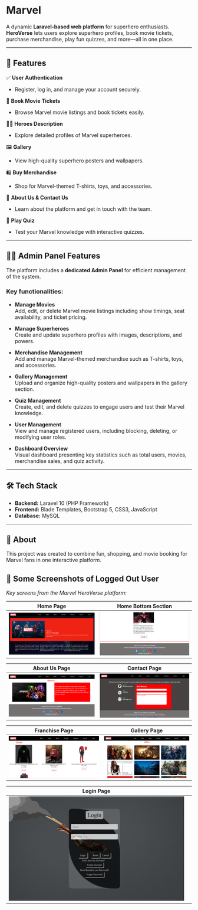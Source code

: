 #  Marvel 

A dynamic **Laravel-based web platform** for superhero enthusiasts. **HeroVerse** lets users explore superhero profiles, book movie tickets, purchase merchandise, play fun quizzes, and more—all in one place.  

---

## 🚀 Features  

✅ **User Authentication**  
- Register, log in, and manage your account securely.  

🎫 **Book Movie Tickets**  
- Browse Marvel movie listings and book tickets easily.  

🦸‍♂️ **Heroes Description**  
- Explore detailed profiles of Marvel superheroes.  

🖼 **Gallery**  
- View high-quality superhero posters and wallpapers.  

🛍 **Buy Merchandise**  
- Shop for Marvel-themed T-shirts, toys, and accessories.  

📝 **About Us & Contact Us**  
- Learn about the platform and get in touch with the team.  

🧠 **Play Quiz**  
- Test your Marvel knowledge with interactive quizzes.  
---
## 👨‍💻 Admin Panel Features

The platform includes a **dedicated Admin Panel** for efficient management of the system.

### Key functionalities:

- **Manage Movies**  
  Add, edit, or delete Marvel movie listings including show timings, seat availability, and ticket pricing.

- **Manage Superheroes**  
  Create and update superhero profiles with images, descriptions, and powers.

- **Merchandise Management**  
  Add and manage Marvel-themed merchandise such as T-shirts, toys, and accessories.

- **Gallery Management**  
  Upload and organize high-quality posters and wallpapers in the gallery section.

- **Quiz Management**  
  Create, edit, and delete quizzes to engage users and test their Marvel knowledge.

- **User Management**  
  View and manage registered users, including blocking, deleting, or modifying user roles.

- **Dashboard Overview**  
  Visual dashboard presenting key statistics such as total users, movies, merchandise sales, and quiz activity.

---

## 🛠 Tech Stack  

- **Backend:** Laravel 10 (PHP Framework)  
- **Frontend:** Blade Templates, Bootstrap 5, CSS3, JavaScript  
- **Database:** MySQL  
---

## 📄 About  
This project was created to combine fun, shopping, and movie booking for Marvel fans in one interactive platform.  

## 📸 Some Screenshots  of Logged Out User

*Key screens from the Marvel HeroVerse platform:*  

| Home Page                | Home Bottom Section       |
|--------------------------|----------------------------|
| ![Home](Marvel%20Screenshots/Home.png) | ![Home Bottom](Marvel%20Screenshots/Home%20bottom.png) |  

| About Us Page            | Contact Page              |
|--------------------------|----------------------------|
| ![About Us](Marvel%20Screenshots/AboutUs.png) | ![Contact](Marvel%20Screenshots/Contact.png) |  

| Franchise Page           | Gallery Page              |
|--------------------------|----------------------------|
| ![Franchise](Marvel%20Screenshots/Franchise.png) | ![Gallery](Marvel%20Screenshots/Gallery.png) |  

| Login Page               |                            |
|--------------------------|----------------------------|
| ![Login](Marvel%20Screenshots/LogIn.png) |                            |
